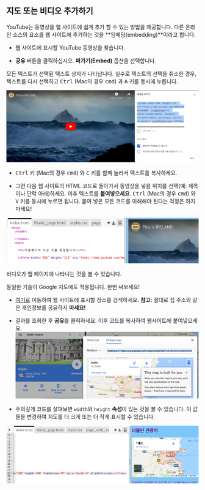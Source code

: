 ## 지도 또는 비디오 추가하기

YouTube는 동영상을 웹 사이트에 쉽게 추가 할 수 있는 방법을 제공합니다. 다른 온라인 소스의 요소를 웹 사이트에 추가하는 것을 **임베딩(embedding)**이라고 합니다.

- 웹 사이트에 표시할 YouTube 동영상을 찾습니다.

- **공유** 버튼을 클릭하십시오. **퍼가기(Embed)** 옵션을 선택합니다.

모든 텍스트가 선택된 텍스트 상자가 나타납니다. 실수로 텍스트의 선택을 취소한 경우, 텍스트를 다시 선택하고 <kbd>Ctrl</kbd> (Mac의 경우 <kbd>cmd</kbd>) 과 <kbd>A</kbd> 키를 동시에 누릅니다.

![코드가 선택된 YouTube 삽입 옵션](images/EmbedYouTube.png)

- <kbd>Ctrl</kbd> 키 (Mac의 경우 <kbd>cmd</kbd>) 와 <kbd>C</kbd> 키를 함께 눌러서 텍스트를 복사하세요.

- 그런 다음 웹 사이트의 HTML 코드로 돌아가서 동영상을 넣을 위치를 선택(예: 제목이나 단락 아래)하세요. 이후 텍스트를 **붙여넣으세요**. <kbd>Ctrl</kbd> (Mac의 경우 <kbd>cmd</kbd>) 와 <kbd>V</kbd> 키를 동시에 누르면 됩니다. 붙여 넣은 모든 코드를 이해해야 된다는 걱정은 하지 마세요!

![HTML 페이지에 붙여 넣는 삽입 코드 예제](images/EmbedYouTube2.png)

비디오가 웹 페이지에 나타나는 것을 볼 수 있습니다.

동일한 기술이 Google 지도에도 적용됩니다. 한번 써보세요!

- [여기로](http://dojo.soy/google-maps) 이동하여 웹 사이트에 표시할 장소를 검색하세요. **참고:** 절대로 집 주소와 같은 개인정보를 공유하지 **마세요!**

- 결과를 조회한 후 **공유**를 클릭하세요. 이후 코드를 복사하여 웹사이트에 붙여넣으세요. ![Google 지도 임베딩 옵션](images/EmbedGoogleMap.png)

- 주의깊게 코드를 살펴보면 `width`와 `height` **속성**이 있는 것을 볼 수 있습니다. 이 값들을 변경하여 지도를 더 크게 또는 더 작게 표시할 수 있습니다.

![너비와 높이 속성이 포함되어 임베딩된 Google 지도의 예](images/EmbeddedGoogleMapCode.png)